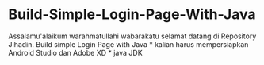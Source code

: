 # Build-Simple-Login-Page-With-Java
Assalamu'alaikum warahmatullahi wabarakatu  selamat datang di Repository Jihadin.  Build simple Login Page with Java * kalian harus mempersiapkan Android Studio dan Adobe XD * java JDK
